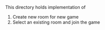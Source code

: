 This directory holds implementation of
1. Create new room for new game
2. Select an existing room and join the game
